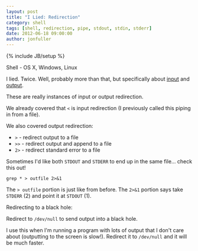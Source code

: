 ```yaml
---
layout: post
title: "I Lied: Redirection"
category: shell
tags: [shell, redirection, pipe, stdout, stdin, stderr]
date: 2012-06-18 09:00:00
author: jonfuller
---
```

{% include JB/setup %}

Shell - OS X, Windows, Linux

I lied.  Twice.  Well, probably more than that, but specifically about [input](shell/2012/06/11/input-pipe/) and [output](shell/2012/06/13/output-pipe/).

These are really instances of input or output redirection.

We already covered that `<` is input redirection (I previously called this piping in from a file).

We also covered output redirection:

* `>` - redirect output to a file
* `>>` - redirect output and append to a file
* `2>` - redirect standard error to a file

Sometimes I'd like both `STDOUT` and `STDERR` to end up in the same file... check this out!

    grep * > outfile 2>&1

The `> outfile` portion is just like from before.  The `2>&1` portion says take `STDERR` (2) and point it at `STDOUT` (1).


Redirecting to a black hole:  

Redirect to `/dev/null` to send output into a black hole.

I use this when I'm running a program with lots of output that I don't care about (outputting to the screen is slow!).  Redirect it to `/dev/null` and it will be much faster.

